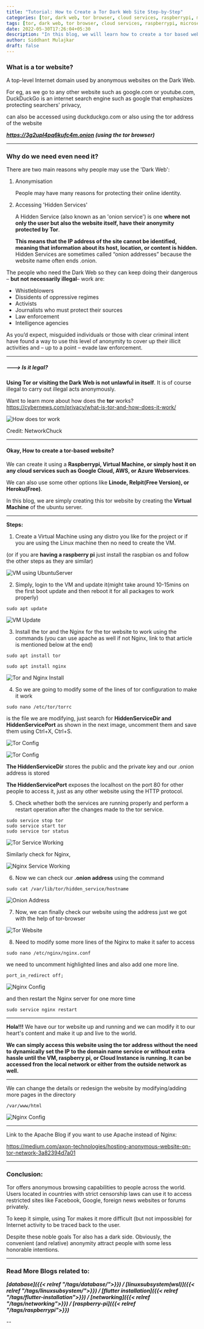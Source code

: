 ```yaml
---
title: "Tutorial: How to Create a Tor Dark Web Site Step-by-Step"
categories: [tor, dark web, tor browser, cloud services, raspberrypi, microservices, onion website, sidsblog]
tags: [tor, dark web, tor browser, cloud services, raspberrypi, microservices, onion website, sidsblog]
date: 2022-05-30T17:26:04+05:30
description: "In this blog, we will learn how to create a tor based website and do we actually need it."
author: Siddhant Mulajkar
draft: false
---
```



### What is a tor website?
A top-level Internet domain used by anonymous websites on the Dark Web.

For eg, as we go to any other website such as google.com or youtube.com, DuckDuckGo is an internet search engine such as google that emphasizes protecting searchers' privacy,

can also be accessed using duckduckgo.com or also using the tor address of the website

***https://3g2upl4pq6kufc4m.onion (using the tor browser)***

---

### Why do we need even need it?

There are two main reasons why people may use the 'Dark Web':

1. Anonymisation

    People may have many reasons for protecting their online identity.

2. Accessing 'Hidden Services'

    A Hidden Service (also known as an 'onion service') is one **where not only the user but also the website itself, have their anonymity protected by Tor**. 
    
    **This means that the IP address of the site cannot be identified, meaning that information about its host, location, or content is hidden.** Hidden Services are sometimes called “onion addresses” because the website name often ends .onion.


The people who need the Dark Web so they can keep doing their dangerous – **but not necessarily illegal**– work are:
- Whistleblowers
- Dissidents of oppressive regimes
- Activists
- Journalists who must protect their sources
- Law enforcement
- Intelligence agencies

As you’d expect, misguided individuals or those with clear criminal intent have found a way to use this level of anonymity to cover up their illicit activities and – up to a point – evade law enforcement.

---

##### ---> Is it legal?

**Using Tor or visiting the Dark Web is not unlawful in itself**. It is of course illegal to carry out illegal acts anonymously.

Want to learn more about how does the **tor** works?
https://cybernews.com/privacy/what-is-tor-and-how-does-it-work/


![How does tor work](/images/torwebsiteblogdata/toworking.png) 


Credit: NetworkChuck

---

#### Okay, How to create a tor-based website?

We can create it using a **Raspberrypi, Virtual Machine, or simply host it on any cloud services such as Google Cloud, AWS, or Azure Webservices**. 

We can also use some other options like **Linode, Relpit(Free Version), or Heroku(Free)**.

In this blog, we are simply creating this tor website by creating the **Virtual Machine** of the ubuntu server.

---
**Steps:**

1. Create a Virtual Machine using any distro you like for the project or if you are using the Linux machine then no need to create the VM. 

(or if you are **having a raspberry pi** just install the raspbian os and follow the other steps as they are similar)

![VM using UbuntuServer](/images/torwebsiteblogdata/ubuntuserver.png) 


2. Simply, login to the VM and update it(might take around 10-15mins on the first boot update and then reboot it for all packages to work properly)

```
sudo apt update
```


![VM Update](/images/torwebsiteblogdata/update.png) 


3. Install the tor and the Nginx for the tor website to work using the commands (you can use apache as well if not Nginx, link to that article is mentioned below at the end)

```
sudo apt install tor
```

```
sudo apt install nginx
```
![Tor and Nginx Install](/images/torwebsiteblogdata/tor1.png) 



4. So we are going to modify some of the lines of tor configuration to make it work

```
sudo nano /etc/tor/torrc
```

is the file we are modifying, just search for **HiddenServiceDir and HiddenServicePort** as shown in the next image, uncomment them and save them using Ctrl+X, Ctrl+S.

![Tor Config](/images/torwebsiteblogdata/torcconfig.png) 

![Tor Config](/images/torwebsiteblogdata/torrc2.png) 

**The HiddenServiceDir** stores the public and the private key and our .onion address is stored

**The HiddenServicePort** exposes the localhost on the port 80 for other people to access it, just as any other website using the HTTP protocol.


5. Check whether both the services are running properly and perform a restart operation after the changes made to the tor service.

```
sudo service stop tor
sudo service start tor
sudo service tor status
```

![Tor Service Working](/images/torwebsiteblogdata/torservice.png) 


Similarly check for Nginx,

![Nginx Service Working](/images/torwebsiteblogdata/nginx.png) 


6. Now we can check our **.onion address** using the command

```
sudo cat /var/lib/tor/hidden_service/hostname
```

![Onion Address](/images/torwebsiteblogdata/toraddress.png) 


7. Now, we can finally check our website using the address just we got with the help of tor-browser

![Tor Website](/images/torwebsiteblogdata/onionwebsite.png) 


8. Need to modify some more lines of the Nginx to make it safer to access

```
sudo nano /etc/nginx/nginx.conf
```

we need to uncomment highlighted lines and also add one more line.

```
port_in_redirect off;
```

![Nginx Config](/images/torwebsiteblogdata/nginxconf.jpeg) 


and then restart the Nginx server for one more time

```
sudo service nginx restart
```

---

**Hola!!!** We have our tor website up and running and we can modify it to our heart's content and make it up and live to the world.

**We can simply access this website using the tor address without the need to dynamically set the IP to the domain name service or without extra hassle until the VM, raspberry pi, or Cloud Instance is running. It can be accessed fron the local network or either from the outside network as well.**

---

We can change the details or redesign the website by modifying/adding more pages in the directory

```
/var/www/html 
```

![Nginx Config](/images/torwebsiteblogdata/websiteredesign.png) 


---

Link to the Apache Blog if you want to use Apache instead of Nginx:

https://medium.com/axon-technologies/hosting-anonymous-website-on-tor-network-3a82394d7a01

---

### Conclusion:

Tor offers anonymous browsing capabilities to people across the world. Users located in countries with strict censorship laws can use it to access restricted sites like Facebook, Google, foreign news websites or forums privately.

To keep it simple, using Tor makes it more difficult (but not impossible) for Internet activity to be traced back to the user.

Despite these noble goals Tor also has a dark side. Obviously, the convenient (and relative) anonymity attract people with some less honorable intentions.

---

### Read More Blogs related to:

***[database]({{< relref "/tags/database/">}}) / [linuxsubsystem(wsl)]({{< relref "/tags/linuxsubsystem/">}}) / [flutter installation]({{< relref "/tags/flutter-installation">}}) / [networking]({{< relref "/tags/networking">}}) / [raspberry-pi]({{< relref "/tags/raspberrypi">}})*** 

--